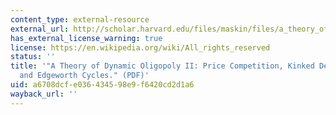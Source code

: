 ```yaml
---
content_type: external-resource
external_url: http://scholar.harvard.edu/files/maskin/files/a_theory_of_dynamic_oligopoly_ii_price_competition_kinked_demand_curves_and_edgeworth_cycles.pdf
has_external_license_warning: true
license: https://en.wikipedia.org/wiki/All_rights_reserved
status: ''
title: '"A Theory of Dynamic Oligopoly II: Price Competition, Kinked Demand Curves,
  and Edgeworth Cycles." (PDF)'
uid: a6708dcf-e036-4345-98e9-f6420cd2d1a6
wayback_url: ''
---
```

